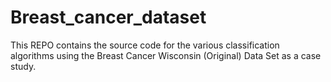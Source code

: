 # Breast_cancer_dataset
This REPO contains the source code for the various classification algorithms using the Breast Cancer Wisconsin (Original) Data Set as a case study.
